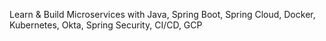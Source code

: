 Learn & Build Microservices with Java, Spring Boot, Spring Cloud, Docker, Kubernetes, Okta, Spring Security, CI/CD, GCP